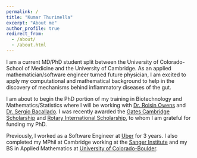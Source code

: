 ```yaml
---
permalink: /
title: "Kumar Thurimella"
excerpt: "About me"
author_profile: true
redirect_from: 
  - /about/
  - /about.html
---
```


I am a current MD/PhD student split between the University of Colorado-School of Medicine and the University of Cambridge. As an applied mathematician/software engineer turned future physician, I am excited to apply my computational and mathematical background to help in the discovery of mechanisms behind inflammatory diseases of the gut. 

I am about to begin the PhD portion of my training in Biotechnology and Mathematics/Statistics where I will be working with [Dr. Roisin Owens](https://www.ceb.cam.ac.uk/research/groups/best) and [Dr. Sergio Bacallado](http://www.statslab.cam.ac.uk/~sb2116/). I was recently awarded the [Gates Cambridge Scholarship](https://www.gatescambridge.org/members-area/connect/directory/scholar/17712) and [Rotary International Scholarship](https://www.rotary.org/en/our-programs/scholarships), to whom I am grateful for funding my PhD.

Previously, I worked as a Software Engineer at [Uber](https://eng.uber.com) for 3 years. I also completed my MPhil at Cambridge working at the [Sanger Institute](https://www.sanger.ac.uk/group/trynka-faculty/) and my BS in Applied Mathematics at [University of Colorado-Boulder](http://amath.colorado.edu/).
